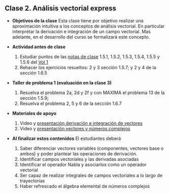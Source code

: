 ## Clase 2. Análisis vectorial express
+ **Objetivos de la clase**
   Esta clase tiene por objetivo realizar una aproximación intuitiva a los conceptos de análisis vectorial. En particular interpretar la derivación e integración de un campo vectorial. Mas adelante, en el desarrollo del curso se formalizará este concepto. 

+ **Actividad antes de clase**
   1. Estudiar puntos de las [notas de clase](https://github.com/nunezluis/MisCursos/blob/main/MisMateriales/LibrosCapitulos/VolumenUNOshort.pdf) 1.5.1, 1.5.2, 1.5.3, 1.5.4, 1.5.5 y 1.5.6 del [Vol 1](https://github.com/nunezluis/MisCursos/blob/main/MisMateriales/LibrosCapitulos/VolumenUNOshort.pdf)
   2. Rehacer los ejercicios resueltos: 2 y 3 sección 1.5.7; y 2 y 4 de la sección 1.6.5
+ **Taller de problema 1 (evaluación en la clase 3)**
   1. Resuelva el problema 2a, 2d y 2f y con MAXIMA el problema 13 de la sección 1.5.9;
   2. Resuelva el problema 2, 5 y 6 de la sección 1.6.7
+ **Materiales de apoyo**
   1. Video y [presentación derivación e integración de vectores](https://github.com/nunezluis/MisCursos/blob/main/MisMateriales/Presentaciones/1_5DerIntVectores.pdf)
   2. Video y [presentación vectores y números complejos](https://github.com/nunezluis/MisCursos/blob/main/MisMateriales/Presentaciones/1_6VectoresComplejos.pdf)
 + **Al finalizar estos contenidos** El estudiantes deberá
   1. Saber diferenciar vectores variables (componentes, vectores base o ambos) y poder plantear las operaciones de derivación.
   2. Identificar campos vectoriales y las derivadas asociadas
   3. Identificar el operador Nabla y asociarlos como un operador vectorial
   4. Ser capaz de realizar integrales de campos vectoriales a lo largo de trayectorias
   5. Haber refrescado el álgebra elemental de números complejos
